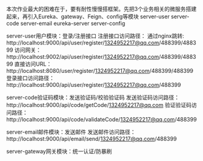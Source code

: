   本次作业最大的困难在于，要有耐性慢慢搭框架。先把3个业务相关的微服务搭建起来，再引入Eureka、gateway、Feign、config等模块
  <modules>
        <module>server-user</module>
        <module>server-code</module>
        <module>server-email</module>
        <module>eureka-server</module>
        <module>server-config</module>
   </modules>
    
   server-user用户模块：登录/注册接口
   注册接口访问路径：
   通过nginx跳转: http://localhost:9000/api/user/register/1324952217@qq.com/488399/488399
   访问网关：http://localhost:9002/api/user/register/1324952217@qq.com/488399/488399
   直接访问URL：http://localhost:8080/user/register/1324952217@qq.com/488399/488399
   登录接口访问路径：http://localhost:9000/api/user/register/1324952217@qq.com/488399
   
   server-code验证码模块：发送验证码/校验验证码
   发送验证码访问路径：http://localhost:9000/api/code/getCode/1324952217@qq.com
   验证验证码访问路径：http://localhost:9000/api/code/validateCode/1324952217@qq.com/488399
   
   server-email邮件模块：发送邮件
   发送邮件访问路径：http://localhost:9000/api/email/send/1324952217@qq.com/488399
   
   server-gateway网关模块：统一认证/防暴刷
   
